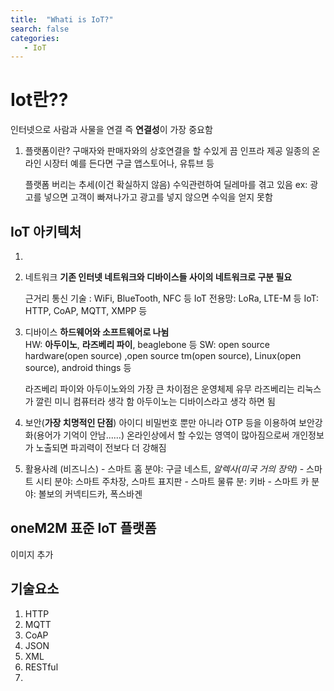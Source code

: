 ```yaml
---
title:  "Whati is IoT?"
search: false
categories: 
   - IoT
---
```


# Iot란?? 
인터넷으로 사람과 사물을 연결 즉 **연결성**이 가장 중요함
1. 플랫폼이란?
  구매자와 판매자와의 상호연결을 할 수있게 끔 인프라 제공 일종의 온라인 시장터 예를 든다면 구글 앱스토어나, 유튜브 등
 
   플랫폼 버리는 추세(이건 확실하지 않음)
  수익관련하여 딜레마를 겪고 있음 ex: 광고를 넣으면 고객이 빠져나가고 광고를 넣지 않으면 수익을 얻지 못함
  
 

## IoT 아키텍처

 1. 
 2. 네트워크 
      **기존 인터넷 네트워크와 디바이스들 사이의 네트워크로 구분 필요**
      
       근거리 통신 기술 : WiFi, BlueTooth, NFC 등
       IoT 전용망: LoRa, LTE-M 등
       IoT: HTTP, CoAP, MQTT, XMPP 등
 3. 디바이스
    **하드웨어와 소프트웨어로 나뉨**   
    HW: **아두이노**, **라즈베리 파이**, beaglebone 등
   SW: open source hardware(open source) ,open source tm(open source), Linux(open source), android things 등
    
    라즈베리 파이와 아두이노와의 가장 큰 차이점은 운영체제 유무
  라즈베리는 리눅스가 깔린 미니 컴퓨터라 생각 함
   아두이노는 디바이스라고 생각 하면 됨


4. 보안(**가장 치명적인 단점**)
        아이디 비밀번호 뿐만 아니라 OTP 등을 이용하여 보안강화(용어가 기억이 안남......)
        온라인상에서 할 수있는 영역이 많아짐으로써 개인정보가 노출되면 파괴력이 전보다 더 강해짐
       
  5. 활용사례 (비즈니스)
	       - 스마트 홈 분야: 구글 네스트, *알렉사(미국 거의 장악)*
   	       - 스마트 시티 분야:  스마트 주차장, 스마트 표지판
   		   - 스마트 물류 분:  키바
   		   - 스마트 카 분야: 볼보의 커넥티드카, 폭스바겐

##  oneM2M 표준 IoT 플랫폼

이미지 추가

## 기술요소
1. HTTP
2. MQTT
3. CoAP
4. JSON
5. XML
6. RESTful
7. 
					  
<!--stackedit_data:
eyJoaXN0b3J5IjpbLTE5OTc0Mjc5MjgsMjA4MTMyNTkwMSwtMT
Y5NDI0OTU3NSwtMTYwOTg4NjA2OCwtOTM4MTAxNTUyLC01NjAx
MjU5NDksLTEyNjU0ODAzOTksNTMyODY3Mjg4XX0=
-->